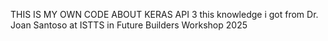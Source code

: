 THIS IS MY OWN CODE
ABOUT KERAS API 3
this knowledge i got from Dr. Joan Santoso at ISTTS in Future Builders Workshop 2025
